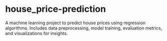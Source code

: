 # house_price-prediction
A machine learning project to predict house prices using regression algorithms. Includes data preprocessing, model training, evaluation metrics, and visualizations for insights.

